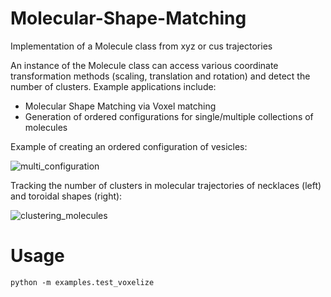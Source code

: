 # Molecular-Shape-Matching
Implementation of a Molecule class from xyz or cus trajectories

An instance of the Molecule class can access various coordinate transformation methods (scaling, translation and rotation) and detect the number of clusters. 
Example applications include:
- Molecular Shape Matching via Voxel matching
- Generation of ordered configurations for single/multiple collections of molecules

Example of creating an ordered configuration of vesicles:

![multi_configuration](https://user-images.githubusercontent.com/50631178/134701268-29a78bdd-9ca0-4103-8fe9-ae01f4085f95.png)

Tracking the number of clusters in molecular trajectories of necklaces (left) and toroidal shapes (right):

![clustering_molecules](https://user-images.githubusercontent.com/50631178/134700391-b1796f44-69b1-4003-b25e-0cc624377198.png)


# Usage
`python -m examples.test_voxelize`

